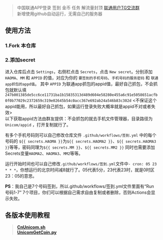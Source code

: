> 中国联通APP登录 签到 金币 任务 解流量封顶    [联通用户TG交流群](https://t.me/HiCnUnicom)  
新增使用github自动运行，无需自己的服务器
## 使用方法

### 1.Fork 本仓库

### 2.添加secret
进入仓库后点击 `Settings`，右侧栏点击 `Secrets`，点击 `New secret`。分别添加 `HAOMA`、`MM` 和 `APPID` 的值，对应为你的 `要签到的手机号码`、`手机号码的服务密码` 和 `联通app抓包的appd值`。
其中 `APPID` 为联通app抓包的appid值，最好自己抓包，不会抓包就默认填 `247b001385de5cc6ce11731ba1b15835313d489d604e58280e455a6c91e5058651acfb0f0b77029c2372659c319e02645b54c0acc367e692ab24a546b83c302d`  <不保证这个appid能用，所以最好自己抓包，如果运行登录失败大概率就是appid不对或者失效>  
以下获取appid方法由群友提供：不会抓包的就去手机文件管理器，目录路径为 `Unicom/appid` ，打开复制就行了。

有多个手机号码则可以自己修改仓库文件 `.github/workflows/签到.yml` 中的每个号码的
`${{ secrets.HAOMA }}`为`${{ secrets.HAOMA2 }}`、`${{ secrets.HAOMA3 }}`等等，密码同理为`${{ secrets.MM }}`、`${{ secrets.MM2 }}`
同时也需要添加Secrets变量`HAOMA2`、`HAOMA3`、`MM2`等等。

运行开始时间也可以自己修改`.github/workflows/签到.yml`文件中`- cron: 05 23 * * *`，你想运行的北京时间减8就行了。05代表5分，23代表23时，就是0时区23：05的意思。

**PS**：我自己是7个号码签到，所以.github/workflows/签到.yml文件里面有“Run 号码1-7” 7个项目，你们可以根据自己需求自由复制或者删除，否则Actions会显示失败。

## 各版本使用教程  
> [**CnUnicom.sh**](https://github.com/mixool/HiCnUnicom/blob/master/tutorial/CnUnicom_sh_readme.md)  
> [**UnicomGetCoin.py**](https://github.com/mixool/HiCnUnicom/blob/master/tutorial/UnicomAutoGetCoin_py_readme.md)  
  

  
     
     
